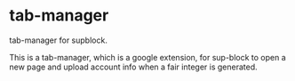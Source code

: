# tab-manager
tab-manager for supblock.

This is a tab-manager, which is a google extension, for sup-block to open a new page and upload account info when a fair integer is generated.
